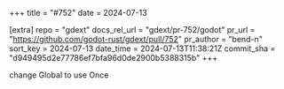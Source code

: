 +++
title = "#752"
date = 2024-07-13

[extra]
repo = "gdext"
docs_rel_url = "gdext/pr-752/godot"
pr_url = "https://github.com/godot-rust/gdext/pull/752"
pr_author = "bend-n"
sort_key = 2024-07-13
date_time = 2024-07-13T11:38:21Z
commit_sha = "d949495d2e77786ef7bfa96d0de2900b5388315b"
+++

change Global to use Once
